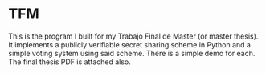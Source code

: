 # TFM
This is the program I built for my Trabajo Final de Master (or master thesis).
It implements a publicly verifiable secret sharing scheme in Python and a simple voting system using said scheme.
There is a simple demo for each.
The final thesis PDF is attached also.
